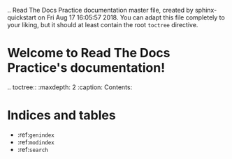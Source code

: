 .. Read The Docs Practice documentation master file, created by
   sphinx-quickstart on Fri Aug 17 16:05:57 2018.
   You can adapt this file completely to your liking, but it should at least
   contain the root `toctree` directive.

Welcome to Read The Docs Practice's documentation!
==================================================

.. toctree::
   :maxdepth: 2
   :caption: Contents:



Indices and tables
==================

* :ref:`genindex`
* :ref:`modindex`
* :ref:`search`
